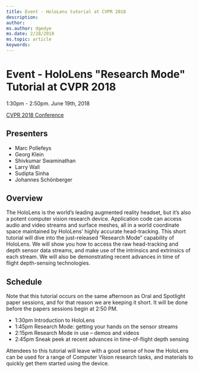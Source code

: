 ```yaml
---
title: Event - HoloLens tutorial at CVPR 2018
description: 
author: 
ms.author: dgedye
ms.date: 2/28/2018
ms.topic: article
keywords: 
---
```


# Event - HoloLens "Research Mode" Tutorial at CVPR 2018
1:30pm - 2:50pm. June 19th, 2018

[CVPR 2018 Conference](http://cvpr2018.thecvf.com/)

## Presenters
* Marc Pollefeys
* Georg Klein
* Shivkumar Swaminathan
* Larry Wall
* Sudipta Sinha
* Johannes Schönberger

## Overview
The HoloLens is the world’s leading augmented reality headset, but it’s also a potent computer vision research device.
Application code can access audio and video streams and surface meshes, all in a world coordinate space maintained by HoloLens’
highly accurate head-tracking. This short tutorial will dive into the just-released “Research Mode” capability of HoloLens.
We will show you how to access the raw head-tracking and depth sensor data streams, and make use of the intrinsics and
extrinsics of each stream.  We will also be demonstrating recent advances in time of flight depth-sensing technologies. 

## Schedule
Note that this tutorial occurs on the same afternoon as Oral and Spotlight paper sessions, and for that reason we are keeping it short.
It will be done before the papers sessions begin at 2:50 PM.

- 1:30pm   Introduction to HoloLens 
- 1:45pm   Research Mode: getting your hands on the sensor streams 
- 2:15pm   Research Mode in use – demos and videos 
- 2:45pm   Sneak peek at recent advances in time-of-flight depth sensing 

Attendees to this tutorial will leave with a good sense of how the HoloLens can be used for a range of Computer Vision research tasks, and materials to quickly get them started using the device.
